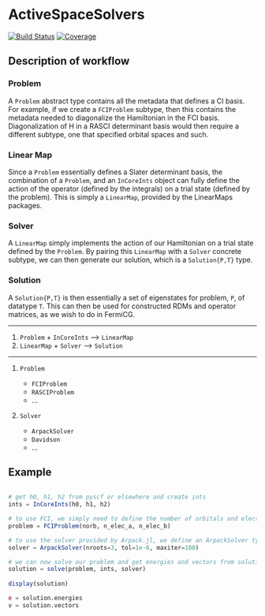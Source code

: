 # ActiveSpaceSolvers

<!-- [![Stable](https://img.shields.io/badge/docs-stable-blue.svg)](https://nmayhall-vt.github.io/ActiveSpaceSolvers.jl/stable/) -->
<!-- [![Dev](https://img.shields.io/badge/docs-dev-blue.svg)](https://nmayhall-vt.github.io/ActiveSpaceSolvers.jl/dev/) -->
[![Build Status](https://github.com/nmayhall-vt/ActiveSpaceSolvers.jl/actions/workflows/CI.yml/badge.svg?branch=main)](https://github.com/nmayhall-vt/ActiveSpaceSolvers.jl/actions/workflows/CI.yml?query=branch%3Amain)
[![Coverage](https://codecov.io/gh/nmayhall-vt/ActiveSpaceSolvers.jl/branch/main/graph/badge.svg)](https://codecov.io/gh/nmayhall-vt/ActiveSpaceSolvers.jl)

## Description of workflow

### Problem
A `Problem` abstract type contains all the metadata that defines a CI basis.
For example, if we create a `FCIProblem` subtype, then this contains the metadata
needed to diagonalize the Hamiltonian in the FCI basis.  
Diagonalization of H in a RASCI determinant basis would then require a different 
subtype, one that specified orbital spaces and such.

### Linear Map
Since a `Problem` essentially defines a Slater determinant basis, 
the combination of a `Problem`, and an `InCoreInts` object can fully define 
the action of the operator (defined by the integrals) on a trial state
(defined by the problem). This is simply a `LinearMap`, provided by the LinearMaps packages.

### Solver
A `LinearMap` simply implements the action of our Hamiltonian on a trial state 
defined by the `Problem`. By pairing this `LinearMap` with a `Solver` concrete
subtype, we can then generate our solution, which is a `Solution{P,T}` type. 

### Solution
A `Solution{P,T}` is then essentially a set of eigenstates for problem, `P`, of
datatype `T`. This can then be used for constructed RDMs and operator matrices, 
as we wish to do in FermiCG.

----

1. `Problem` + `InCoreInts` --> `LinearMap`
2. `LinearMap` + `Solver` --> `Solution`

----

1. `Problem`
	- `FCIProblem`
	- `RASCIProblem`
	- ...
	
1. `Solver`
	- `ArpackSolver`
	- `Davidson`
	- ...

## Example
```julia

# get h0, h1, h2 from pyscf or elsewhere and create ints
ints = InCoreInts(h0, h1, h2)	

# to use FCI, we simply need to define the number of orbitals and electrons
problem = FCIProblem(norb, n_elec_a, n_elec_b)

# to use the solver provided by Arpack.jl, we define an ArpackSolver type
solver = ArpackSolver(nroots=3, tol=1e-6, maxiter=100)

# we can now solve our problem and get energies and vectors from solution
solution = solve(problem, ints, solver)
 
display(solution)

e = solution.energies
v = solution.vectors
```

